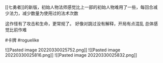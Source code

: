 [[七勇者]]的新版，初始人物法师感觉比上一部的初始人物难用了一些，每回合减少法力，减少数量为使用过的法术次数

这作怪有了攻击和生命，更常规了。
好像对跳过没有解释，开局有点混乱
总体感觉比前作难

#卡牌 #roguelike 

![[Pasted image 20220330025752.png]]
![[Pasted image 20220330025816.png]]
![[Pasted image 20220330025832.png]]
